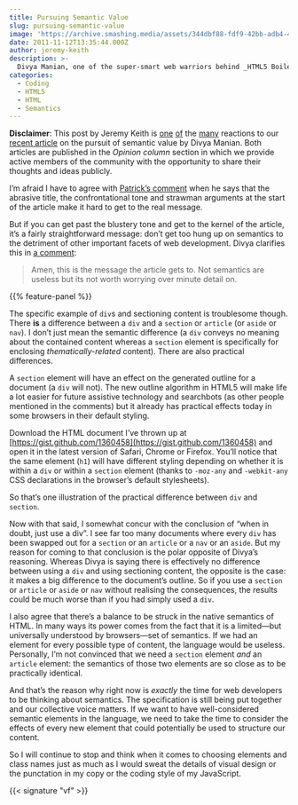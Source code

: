 ```yaml
---
title: Pursuing Semantic Value
slug: pursuing-semantic-value
image: 'https://archive.smashing.media/assets/344dbf88-fdf9-42bb-adb4-46f01eedd629/21fab4e4-9ae6-4111-b4dc-b0def16805b1/semantic-grid1.jpg'
date: 2011-11-12T13:35:44.000Z
author: jeremy-keith
description: >-
  Divya Manian, one of the super-smart web warriors behind _HTML5 Boilerplate_, has published an article called [Our Pointless Pursuit Of Semantic Value](https://www.smashingmagazine.com/2011/11/11/our-pointless-pursuit-of-semantic-value/).
categories:
  - Coding
  - HTML5
  - HTML
  - Semantics
---
```

**Disclaimer**: This post by Jeremy Keith is [one](https://adactio.com/journal/4999/) [of](https://dbushell.com/2011/11/11/in-favour-of-semantics/) the [many](https://www.stuffandnonsense.co.uk/blog/about/our_pointless_pursuit_of_semantic_value) reactions to our [recent article](https://www.smashingmagazine.com/2011/11/11/our-pointless-pursuit-of-semantic-value/) on the pursuit of semantic value by Divya Manian. Both articles are published in the _Opinion column_ section in which we provide active members of the community with the opportunity to share their thoughts and ideas publicly.

I’m afraid I have to agree with [Patrick’s comment](https://www.smashingmagazine.com/2011/11/11/our-pointless-pursuit-of-semantic-value/) when he says that the abrasive title, the confrontational tone and strawman arguments at the start of the article make it hard to get to the real message.

But if you can get past the blustery tone and get to the kernel of the article, it’s a fairly straightforward message: don’t get too hung up on semantics to the detriment of other important facets of web development. Divya clarifies this in [a comment](https://www.smashingmagazine.com/2011/11/11/our-pointless-pursuit-of-semantic-value/):

<blockquote>
  <p>Amen, this is the message the article gets to. Not semantics are useless but its not worth worrying over minute detail on.</p>
</blockquote>

{{% feature-panel %}}

The specific example of `div`s and sectioning content is troublesome though. There **is** a difference between a `div` and a `section` or `article` (or `aside` or `nav`). I don’t just mean the semantic difference (a `div` conveys no meaning about the contained content whereas a `section` element is specifically for enclosing _thematically-related_ content). There are also practical differences.

A `section` element will have an effect on the generated outline for a document (a `div` will not). The new outline algorithm in HTML5 will make life a lot easier for future assistive technology and searchbots (as other people mentioned in the comments) but it already has practical effects today in some browsers in their default styling.

Download the HTML document I’ve thrown up at [https://gist.github.com/1360458](https://gist.github.com/1360458) and open it in the latest version of Safari, Chrome or Firefox. You’ll notice that the same element (`h1`) will have different styling depending on whether it is within a `div` or within a `section` element (thanks to `-moz-any` and `-webkit-any` CSS declarations in the browser’s default stylesheets).

So that’s one illustration of the practical difference between `div` and `section`.

Now with that said, I somewhat concur with the conclusion of “when in doubt, just use a div”. I see far too many documents where every `div` has been swapped out for a `section` or an `article` or a `nav` or an `aside`. But my reason for coming to that conclusion is the polar opposite of Divya’s reasoning. Whereas Divya is saying there is effectively no difference between using a `div` and using sectioning content, the opposite is the case: it makes a big difference to the document’s outline. So if you use a `section` or `article` or `aside` or `nav` without realising the consequences, the results could be much worse than if you had simply used a `div`.

I also agree that there’s a balance to be struck in the native semantics of HTML. In many ways its power comes from the fact that it is a limited—but universally understood by browsers—set of semantics. If we had an element for every possible type of content, the language would be useless. Personally, I’m not convinced that we need a `section` element _and_ an `article` element: the semantics of those two elements are so close as to be practically identical.

And that’s the reason why right now is _exactly_ the time for web developers to be thinking about semantics. The specification is still being put together and our collective voice matters. If we want to have well-considered semantic elements in the language, we need to take the time to consider the effects of every new element that could potentially be used to structure our content.

So I will continue to stop and think when it comes to choosing elements and class names just as much as I would sweat the details of visual design or the punctation in my copy or the coding style of my JavaScript.

{{< signature "vf" >}}

